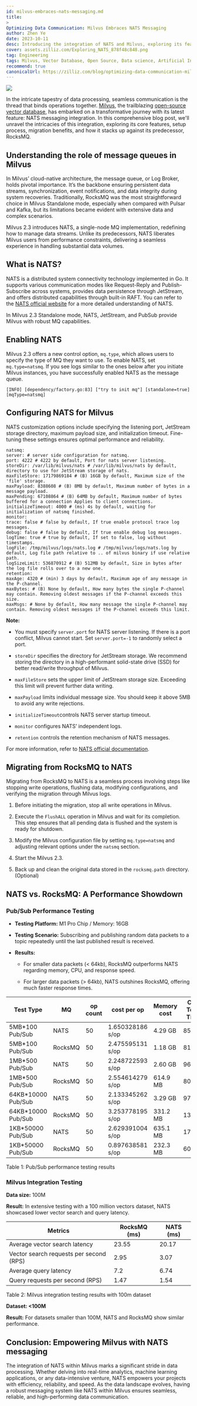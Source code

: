 ```yaml
---
id: milvus-embraces-nats-messaging.md
title:
>
Optimizing Data Communication: Milvus Embraces NATS Messaging
author: Zhen Ye
date: 2023-10-11
desc: Introducing the integration of NATS and Milvus, exploring its features, setup and migration process, and performance testing results.
cover: assets.zilliz.com/Exploring_NATS_878f48c848.png
tag: Engineering
tags: Milvus, Vector Database, Open Source, Data science, Artificial Intelligence, Vector Management, NATS, Message Queues, RocksMQ
recommend: true
canonicalUrl: https://zilliz.com/blog/optimizing-data-communication-milvus-embraces-nats-messaging
---
```


![](https://assets.zilliz.com/Exploring_NATS_878f48c848.png)

In the intricate tapestry of data processing, seamless communication is the thread that binds operations together. [Milvus](https://zilliz.com/what-is-milvus), the trailblazing [open-source vector database](https://zilliz.com/cloud), has embarked on a transformative journey with its latest feature: NATS messaging integration. In this comprehensive blog post, we'll unravel the intricacies of this integration, exploring its core features, setup process, migration benefits, and how it stacks up against its predecessor, RocksMQ.

## Understanding the role of message queues in Milvus

In Milvus’ cloud-native architecture, the message queue, or Log Broker, holds pivotal importance. It’s the backbone ensuring persistent data streams, synchronization, event notifications, and data integrity during system recoveries. Traditionally, RocksMQ was the most straightforward choice in Milvus Standalone mode, especially when compared with Pulsar and Kafka, but its limitations became evident with extensive data and complex scenarios.

Milvus 2.3 introduces NATS, a single-node MQ implementation, redefining how to manage data streams. Unlike its predecessors, NATS liberates Milvus users from performance constraints, delivering a seamless experience in handling substantial data volumes.

## What is NATS?

NATS is a distributed system connectivity technology implemented in Go. It supports various communication modes like Request-Reply and Publish-Subscribe across systems, provides data persistence through JetStream, and offers distributed capabilities through built-in RAFT. You can refer to the [NATS official website](https://nats.io/) for a more detailed understanding of NATS.

In Milvus 2.3 Standalone mode, NATS, JetStream, and PubSub provide Milvus with robust MQ capabilities.

## Enabling NATS

Milvus 2.3 offers a new control option, `mq.type`, which allows users to specify the type of MQ they want to use. To enable NATS, set `mq.type=natsmq`. If you see logs similar to the ones below after you initiate Milvus instances, you have successfully enabled NATS as the message queue.

  
```
[INFO] [dependency/factory.go:83] ["try to init mq"] [standalone=true] [mqType=natsmq]
```
  

## Configuring NATS for Milvus

NATS customization options include specifying the listening port, JetStream storage directory, maximum payload size, and initialization timeout. Fine-tuning these settings ensures optimal performance and reliability.


```
natsmq:
server: # server side configuration for natsmq.
port: 4222 # 4222 by default, Port for nats server listening.
storeDir: /var/lib/milvus/nats # /var/lib/milvus/nats by default, directory to use for JetStream storage of nats.
maxFileStore: 17179869184 # (B) 16GB by default, Maximum size of the 'file' storage.
maxPayload: 8388608 # (B) 8MB by default, Maximum number of bytes in a message payload.
maxPending: 67108864 # (B) 64MB by default, Maximum number of bytes buffered for a connection Applies to client connections.
initializeTimeout: 4000 # (ms) 4s by default, waiting for initialization of natsmq finished.
monitor:
trace: false # false by default, If true enable protocol trace log messages.
debug: false # false by default, If true enable debug log messages.
logTime: true # true by default, If set to false, log without timestamps.
logFile: /tmp/milvus/logs/nats.log # /tmp/milvus/logs/nats.log by default, Log file path relative to .. of milvus binary if use relative path.
logSizeLimit: 536870912 # (B) 512MB by default, Size in bytes after the log file rolls over to a new one.
retention:
maxAge: 4320 # (min) 3 days by default, Maximum age of any message in the P-channel.
maxBytes: # (B) None by default, How many bytes the single P-channel may contain. Removing oldest messages if the P-channel exceeds this size.
maxMsgs: # None by default, How many message the single P-channel may contain. Removing oldest messages if the P-channel exceeds this limit.
```
  

**Note:**

-   You must specify `server.port` for NATS server listening. If there is a port conflict, Milvus cannot start. Set `server.port=-1` to randomly select a port.
    
-   `storeDir` specifies the directory for JetStream storage. We recommend storing the directory in a high-performant solid-state drive (SSD) for better read/write throughput of Milvus.
    
-   `maxFileStore` sets the upper limit of JetStream storage size. Exceeding this limit will prevent further data writing.
    
-   `maxPayload` limits individual message size. You should keep it above 5MB to avoid any write rejections.
    
-   `initializeTimeout`controls NATS server startup timeout.
    
-   `monitor` configures NATS’ independent logs.
    
-   `retention` controls the retention mechanism of NATS messages.
    

For more information, refer to [NATS official documentation](https://docs.nats.io/running-a-nats-service/configuration).

## Migrating from RocksMQ to NATS

Migrating from RocksMQ to NATS is a seamless process involving steps like stopping write operations, flushing data, modifying configurations, and verifying the migration through Milvus logs.

1.  Before initiating the migration, stop all write operations in Milvus.
    
2.  Execute the `FlushALL` operation in Milvus and wait for its completion. This step ensures that all pending data is flushed and the system is ready for shutdown.
    
3.  Modify the Milvus configuration file by setting `mq.type=natsmq` and adjusting relevant options under the `natsmq` section.
    
4.  Start the Milvus 2.3.
    
5.  Back up and clean the original data stored in the `rocksmq.path` directory. (Optional)
    

## NATS vs. RocksMQ: A Performance Showdown

### Pub/Sub Performance Testing

-   **Testing Platform:** M1 Pro Chip / Memory: 16GB
    
-   **Testing Scenario:** Subscribing and publishing random data packets to a topic repeatedly until the last published result is received.
    
-   **Results:**
    
    -   For smaller data packets (< 64kb), RocksMQ outperforms NATS regarding memory, CPU, and response speed.
    
    -   For larger data packets (> 64kb), NATS outshines RocksMQ, offering much faster response times.
    

  

| Test Type           | MQ      | op count | cost per op      | Memory cost | CPU Total Time | Storage cost |
| ------------------- | ------- | -------- | ---------------- | ----------- | -------------- | ------------ |
| 5MB\*100 Pub/Sub    | NATS    | 50       | 1.650328186 s/op | 4.29 GB     | 85.58          | 25G          |
| 5MB\*100 Pub/Sub    | RocksMQ | 50       | 2.475595131 s/op | 1.18 GB     | 81.42          | 19G          |
| 1MB\*500 Pub/Sub    | NATS    | 50       | 2.248722593 s/op | 2.60 GB     | 96.50          | 25G          |
| 1MB\*500 Pub/Sub    | RocksMQ | 50       | 2.554614279 s/op | 614.9 MB    | 80.19          | 19G          |
| 64KB\*10000 Pub/Sub | NATS    | 50       | 2.133345262 s/op | 3.29 GB     | 97.59          | 31G          |
| 64KB\*10000 Pub/Sub | RocksMQ | 50       | 3.253778195 s/op | 331.2 MB    | 134.6          | 24G          |
| 1KB\*50000 Pub/Sub  | NATS    | 50       | 2.629391004 s/op | 635.1 MB    | 179.67         | 2.6G         |
| 1KB\*50000 Pub/Sub  | RocksMQ | 50       | 0.897638581 s/op | 232.3 MB    | 60.42          | 521M         |

  

Table 1: Pub/Sub performance testing results

### Milvus Integration Testing

**Data size:** 100M

**Result:** In extensive testing with a 100 million vectors dataset, NATS showcased lower vector search and query latency.

| Metrics                                 | RocksMQ (ms) | NATS (ms) |
| --------------------------------------- | ------------ | --------- |
| Average vector search latency           | 23.55        | 20.17     |
| Vector search requests per second (RPS) | 2.95         | 3.07      |
| Average query latency                   | 7.2          | 6.74      |
| Query requests per second (RPS)         | 1.47         | 1.54      |

Table 2: Milvus integration testing results with 100m dataset

  

**Dataset: <100M**

**Result:** For datasets smaller than 100M, NATS and RocksMQ show similar performance.

## Conclusion: Empowering Milvus with NATS messaging

The integration of NATS within Milvus marks a significant stride in data processing. Whether delving into real-time analytics, machine learning applications, or any data-intensive venture, NATS empowers your projects with efficiency, reliability, and speed. As the data landscape evolves, having a robust messaging system like NATS within Milvus ensures seamless, reliable, and high-performing data communication.